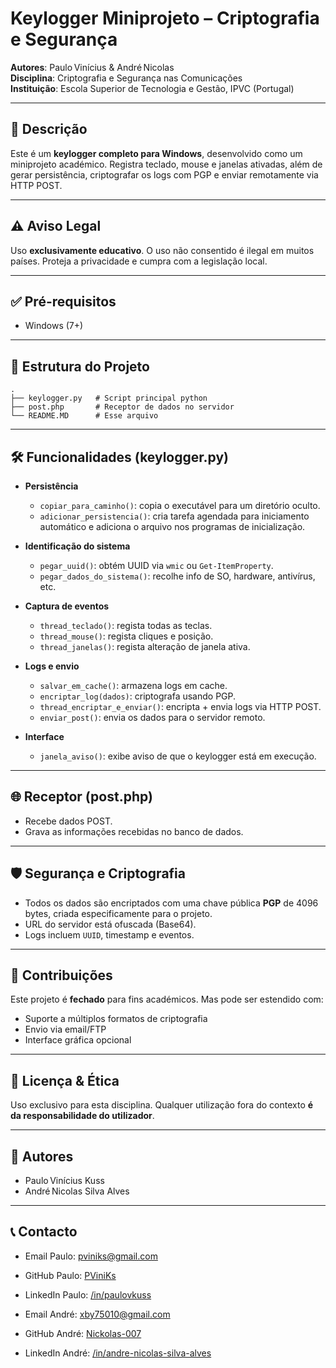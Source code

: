 # Keylogger Miniprojeto – Criptografia e Segurança

**Autores**: Paulo Vinícius & André Nicolas  
**Disciplina**: Criptografia e Segurança nas Comunicações  
**Instituição**: Escola Superior de Tecnologia e Gestão, IPVC (Portugal)

---

## 🔎 Descrição

Este é um **keylogger completo para Windows**, desenvolvido como um miniprojeto académico.
Registra teclado, mouse e janelas ativadas, além de gerar persistência, criptografar os logs com PGP e enviar remotamente via HTTP POST.

---

## ⚠️ Aviso Legal

Uso **exclusivamente educativo**.
O uso não consentido é ilegal em muitos países.
Proteja a privacidade e cumpra com a legislação local.

---

## ✅ Pré-requisitos

- Windows (7+)

---

## 📁 Estrutura do Projeto

```
.
├── keylogger.py   # Script principal python
├── post.php       # Receptor de dados no servidor
└── README.MD      # Esse arquivo
```

---

## 🛠 Funcionalidades (keylogger.py)

- **Persistência**
  - `copiar_para_caminho()`: copia o executável para um diretório oculto.
  - `adicionar_persistencia()`: cria tarefa agendada para iniciamento automático e adiciona o arquivo nos programas de inicialização.

- **Identificação do sistema**
  - `pegar_uuid()`: obtém UUID via `wmic` ou `Get-ItemProperty`.
  - `pegar_dados_do_sistema()`: recolhe info de SO, hardware, antivírus, etc.

- **Captura de eventos**
  - `thread_teclado()`: regista todas as teclas.
  - `thread_mouse()`: regista cliques e posição.
  - `thread_janelas()`: regista alteração de janela ativa.

- **Logs e envio**
  - `salvar_em_cache()`: armazena logs em cache.
  - `encriptar_log(dados)`: criptografa usando PGP.
  - `thread_encriptar_e_enviar()`: encripta + envia logs via HTTP POST.
  - `enviar_post()`: envia os dados para o servidor remoto.

- **Interface**
  - `janela_aviso()`: exibe aviso de que o keylogger está em execução.

---

## 🌐 Receptor (post.php)

- Recebe dados POST.
- Grava as informações recebidas no banco de dados.

---

## 🛡 Segurança e Criptografia

- Todos os dados são encriptados com uma chave pública **PGP** de 4096 bytes, criada especificamente para o projeto.
- URL do servidor está ofuscada (Base64).
- Logs incluem `UUID`, timestamp e eventos.

---

## 🤝 Contribuições

Este projeto é **fechado** para fins académicos. Mas pode ser estendido com:

- Suporte a múltiplos formatos de criptografia
- Envio via email/FTP
- Interface gráfica opcional

---

## 📜 Licença & Ética

Uso exclusivo para esta disciplina.
Qualquer utilização fora do contexto **é da responsabilidade do utilizador**.

---

## 👤 Autores

- Paulo Vinícius Kuss 
- André Nicolas Silva Alves

---

## 📞 Contacto

- Email Paulo: [pviniks@gmail.com](pviniks@gmail.com)
- GitHub Paulo: [PViniKs](https://github.com/PViniKs)
- LinkedIn Paulo: [/in/paulovkuss](https://www.linkedin.com/in/paulovkuss/)

- Email André: [xby75010@gmail.com](xby75010@gmail.com)
- GitHub André: [Nickolas-007](https://github.com/Nickolas-007)
- LinkedIn André: [/in/andre-nicolas-silva-alves](https://www.linkedin.com/in/andre-nicolas-silva-alves-46872b215/)
